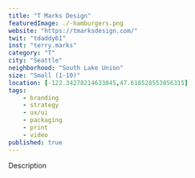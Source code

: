 ```yaml
---
title: "T Marks Design"
featuredImage: ./-hamburgers.png
website: "https://tmarksdesign.com/"
twit: "tdaddy61"
inst: "terry.marks"
category: "T"
city: "Seattle"
neighborhood: "South Lake Union"
size: "Small (1-10)"
location: [-122.34278214633845,47.618528553856315]
tags:
    - branding
    - strategy
    - ux/ui
    - packaging
    - print
    - video
published: true
---
```


Description
